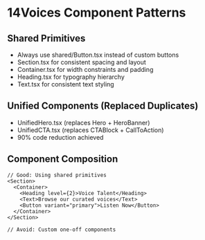 # 14Voices Component Patterns

## Shared Primitives

- Always use shared/Button.tsx instead of custom buttons
- Section.tsx for consistent spacing and layout
- Container.tsx for width constraints and padding
- Heading.tsx for typography hierarchy
- Text.tsx for consistent text styling

## Unified Components (Replaced Duplicates)

- UnifiedHero.tsx (replaces Hero + HeroBanner)
- UnifiedCTA.tsx (replaces CTABlock + CallToAction)
- 90% code reduction achieved

## Component Composition

```tsx
// Good: Using shared primitives
<Section>
  <Container>
    <Heading level={2}>Voice Talent</Heading>
    <Text>Browse our curated voices</Text>
    <Button variant="primary">Listen Now</Button>
  </Container>
</Section>

// Avoid: Custom one-off components
```
